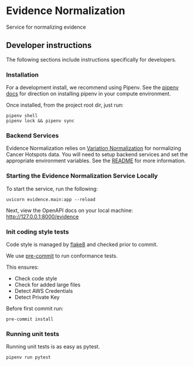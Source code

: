 # Evidence Normalization

Service for normalizing evidence

## Developer instructions

The following sections include instructions specifically for developers.

### Installation
For a development install, we recommend using Pipenv. See the 
[pipenv docs](https://pipenv-fork.readthedocs.io/en/latest/#install-pipenv-today) 
for direction on installing pipenv in your compute environment.
 
Once installed, from the project root dir, just run:

```commandline
pipenv shell
pipenv lock && pipenv sync
```

### Backend Services

Evidence Normalization relies on [Variation Normalization](https://github.com/cancervariants/variation-normalization) for normalizing Cancer Hotspots data. You will need to setup backend services and set the appropriate environment variables. See the [README](https://github.com/cancervariants/variation-normalization#variation-normalization) for more information.


### Starting the Evidence Normalization Service Locally

To start the service, run the following:

```commandline
uvicorn evidence.main:app --reload
```

Next, view the OpenAPI docs on your local machine:
http://127.0.0.1:8000/evidence

### Init coding style tests

Code style is managed by [flake8](https://github.com/PyCQA/flake8) and checked prior to commit.

We use [pre-commit](https://pre-commit.com/#usage) to run conformance tests.

This ensures:

* Check code style
* Check for added large files
* Detect AWS Credentials
* Detect Private Key

Before first commit run:

```commandline
pre-commit install
```


### Running unit tests

Running unit tests is as easy as pytest.

```commandline
pipenv run pytest
```
